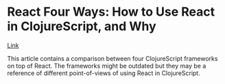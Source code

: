 <!--
belongs-to: React, ClojureScript
published-at: 2014-10-01
-->
# React Four Ways: How to Use React in ClojureScript, and Why

[Link](http://blog.peeja.com/blog/2014/10/01/react-four-ways-how-to-use-react-in-clojurescript/)

This article contains a comparison between four ClojureScript frameworks on top of React. The frameworks might be outdated but they may be a reference of different point-of-views of using React in ClojureScript.
